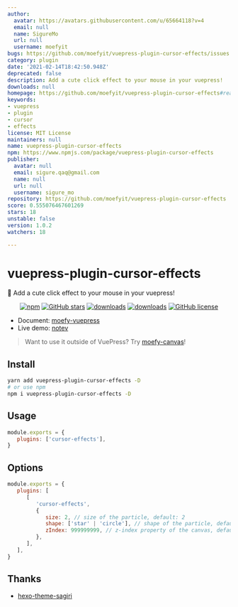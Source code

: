 ```yaml
---
author:
  avatar: https://avatars.githubusercontent.com/u/65664118?v=4
  email: null
  name: SigureMo
  url: null
  username: moefyit
bugs: https://github.com/moefyit/vuepress-plugin-cursor-effects/issues
category: plugin
date: '2021-02-14T18:42:50.948Z'
deprecated: false
description: Add a cute click effect to your mouse in your vuepress!
downloads: null
homepage: https://github.com/moefyit/vuepress-plugin-cursor-effects#readme
keywords:
- vuepress
- plugin
- cursor
- effects
license: MIT License
maintainers: null
name: vuepress-plugin-cursor-effects
npm: https://www.npmjs.com/package/vuepress-plugin-cursor-effects
publisher:
  avatar: null
  email: sigure.qaq@gmail.com
  name: null
  url: null
  username: sigure_mo
repository: https://github.com/moefyit/vuepress-plugin-cursor-effects
score: 0.555076467601269
stars: 18
unstable: false
version: 1.0.2
watchers: 18

---
```


# vuepress-plugin-cursor-effects <GitHubLink repo="moefyit/vuepress-plugin-cursor-effects"/>

:tada: Add a cute click effect to your mouse in your vuepress!

<p align="center">
   <a href="https://www.npmjs.com/package/vuepress-plugin-cursor-effects" target="_blank"><img alt="npm" src="https://img.shields.io/npm/v/vuepress-plugin-cursor-effects.svg"></a>
   <a href="https://github.com/moefyit/vuepress-plugin-cursor-effects/stargazers" target="_blank"><img alt="GitHub stars" src="https://img.shields.io/github/stars/moefyit/vuepress-plugin-cursor-effects"></a>
   <a href="https://www.npmjs.com/package/vuepress-plugin-cursor-effects" target="_blank"><img alt="downloads" src="https://img.shields.io/npm/dt/vuepress-plugin-cursor-effects.svg"></a>
   <a href="https://www.npmjs.com/package/vuepress-plugin-cursor-effects" target="_blank"><img alt="downloads" src="https://img.shields.io/npm/dm/vuepress-plugin-cursor-effects.svg"></a>
   <a href="https://github.com/moefyit/vuepress-plugin-cursor-effects/blob/main/LICENSE" target="_blank"><img alt="GitHub license" src="https://img.shields.io/github/license/moefyit/vuepress-plugin-cursor-effects"></a>
</p>

-  Document: [moefy-vuepress](https://moefyit.github.io/moefy-vuepress/)
-  Live demo: [notev](https://nyakku.moe/)

> Want to use it outside of VuePress? Try [moefy-canvas](https://github.com/moefyit/moefy-canvas)!

## Install

```bash
yarn add vuepress-plugin-cursor-effects -D
# or use npm
npm i vuepress-plugin-cursor-effects -D
```

## Usage

```javascript
module.exports = {
   plugins: ['cursor-effects'],
}
```

## Options

```js
module.exports = {
   plugins: [
      [
         'cursor-effects',
         {
            size: 2, // size of the particle, default: 2
            shape: ['star' | 'circle'], // shape of the particle, default: 'star'
            zIndex: 999999999, // z-index property of the canvas, default: 999999999
         },
      ],
   ],
}
```

## Thanks

-  [hexo-theme-sagiri](https://github.com/DIYgod/diygod.me/blob/master/themes/sagiri/src/cursor-effects.js)
